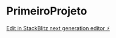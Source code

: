 # PrimeiroProjeto

[Edit in StackBlitz next generation editor ⚡️](https://stackblitz.com/~/github.com/Wendel3377/PrimeiroProjeto)